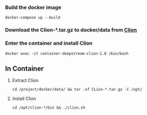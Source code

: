 ### Build the docker image 
```shell
docker-compose up --build
```


### Download the Clion-*.tar.gz to docker/data from [Clion](https://www.jetbrains.com/clion/download/#section=linux)


### Enter the container and install Clion
```shell
docker exec -it container-deepstream-clion-1.0 /bin/bash
```

## In Container
1. Extract Clion
    ```shell
    cd /project/docker/data/ && tar -xf CLion-*.tar.gz -C /opt/
    ```
2. Install Clion
    ```shell
    cd /opt/clion-*/bin && ./clion.sh
    ```
